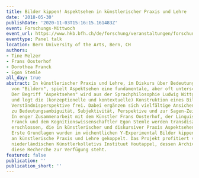 ```yaml
---
title: Bilder kippen! Aspektsehen in künstlerischer Praxis und Lehre
date: '2018-05-30'
publishDate: '2020-11-03T15:16:15.161483Z'
event: Forschungs-Mittwoch
event_url: https://www.hkb.bfh.ch/de/forschung/veranstaltungen/forschungs-mittwoch/
eventtype: Panel talk
location: Bern University of the Arts, Bern, CH
authors:
- Tine Melzer
- Frans Oosterhof
- Dorothea Franck
- Egon Stemle
all_day: true
abstract: In künstlerischer Praxis und Lehre, im Diskurs über Bedeutung und Interpretation
  von "Bildern", spielt Aspektsehen eine fundamentale, aber oft unterschätzte Rolle.
  Der Begriff "Aspektsehen" wird aus der Sprachphilosophie Ludwig Wittgensteins überführt
  und legt die (konzeptionelle und kontextuelle) Konstruktion eines Bildes aus seiner
  Verständnisperspektive frei. Dabei ergänzen sich vielfältige Ansichen zum Bildbegriff,
  zu Bedeutungsambiguität, Subjektivität, Perspektive und zur Sagen-Zeigen-Dichotomie.
  In enger Zusammenarbeit mit dem Künstler Frans Oosterhof, der Linguistin Dorothea
  Franck und dem Kognitionswissenschaftler Egon Stemle werden transdisziplinäre Verfahren
  erschlossen, die in künstlerischer und diskursiver Praxis Aspektsehen nutzbar machen.
  Erste Grundlagen wurden im wöchentlichen Y-Experimental Bilder kippen! an der HKB
  an künstlerische Praxis und Lehre gekoppelt. Das Projekt profitiert vom Werk des
  niederländischen Künstlerkolletivs Instituut Houtappel, dessen Archiv exklusiv für
  diese Recherche zur Verfügung steht.
featured: false
publication: ''
publication_short: ''
---
```


